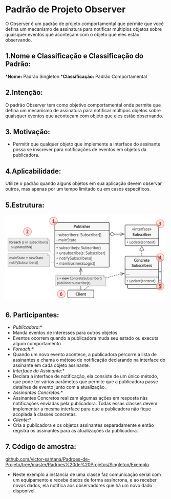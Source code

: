 # Padrão de Projeto Observer
O Observer é um padrão de projeto comportamental que permite que você defina um mecanismo de assinatura para notificar múltiplos objetos sobre quaisquer eventos que aconteçam com o objeto que eles estão observando.

## 1.Nome e Classificação e Classificação do Padrão:
***Nome:** Padrão Singleton
***Classificação:** Padrão Comportamental
## 2.Intenção:
O padrão Observer tem como objetivo comportamental onde permite que defina um mecanismo de assinatura para notificar múltipos objetos sobre quaisquer eventos que aconteçam com objeto que eles estão observando.
## 3. Motivação:
* Permitir que qualquer objeto que implemente a interface do assinante possa se inscrever para notificações de eventos em objetos da publicadora.

## 4.Aplicabilidade:
Utilize o padrão quando alguns objetos em sua aplicação devem observar outros, mas apenas por um tempo limitado ou em casos específicos.

## 5.Estrutura:

 ![](https://github.com/victor-santana/Padroes-de-Projeto/blob/master/Padroes%20de%20Projetos/Observer%20Pattern/Observer.png)

## 6. Participantes:
* _Publicadora:_*
* Manda eventos de interesses para outros objetos
* Eventos ocorrem quando a publicadora muda seu estado ou executa algum comportamento
* _Foreach:_*
* Quando um novo evento acontece, a publicadora percorre a lista de assinantes e chama o métoso de notificação declarando na interface do assinante em cada objeto assinante.
* _Interface do Assinante:_*
* Declara a interface de notificação, ela consiste de um único método, que pode ter vários parâmetos que permite que a publicadora passe detalhes de evento junto com a atualização.
* _Assinantes Concretos:_*
* Assinantes Concretos realizam algumas ações em resposta nàs notificações enviadas pela publicadora. Todas essas classes devem implementar a mesma interface para que a publicadora não fique acoplada à classes concretas.
* _Cliente:_*
* Cria a publicadora e os objetos assinantes separadamente e então registra os assinantes para as atualizações da publicadora.

## 7. Código de amostra:
 [github.com/victor-santana/Padroes-de-Projeto/tree/master/Padroes%20de%20Projetos/Singleton/Exemplo](https://github.com/victor-santana/Padroes-de-Projeto/tree/master/Padroes%20de%20Projetos/Singleton/Exemplo)
* Neste exemplo a instancia de uma classe faz comunicação serial com um equipamento e recebe dados de forma assíncrona, e ao receber novos dados, ela notifica aos observadores que há um novo dado disponível.
